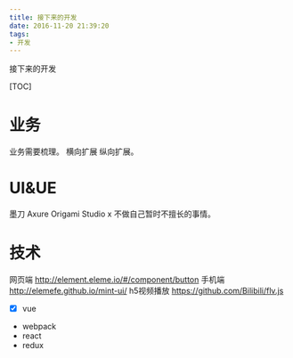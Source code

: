 ```yaml
---
title: 接下来的开发
date: 2016-11-20 21:39:20
tags: 
- 开发
---
```


接下来的开发
<!--more-->


[TOC]
# 业务
业务需要梳理。
横向扩展 纵向扩展。

# UI&UE
墨刀
Axure
Origami Studio x 不做自己暂时不擅长的事情。

# 技术

网页端 
http://element.eleme.io/#/component/button
手机端
http://elemefe.github.io/mint-ui/
h5视频播放
https://github.com/Bilibili/flv.js

- [x] vue
- webpack
- react
- redux


